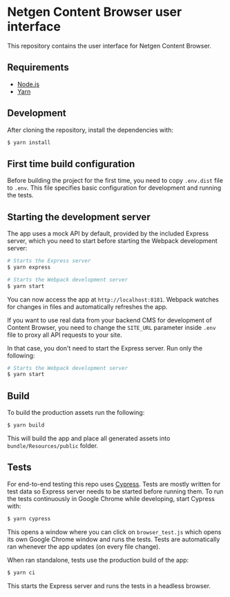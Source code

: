 # Netgen Content Browser user interface

This repository contains the user interface for Netgen Content Browser.

## Requirements

- [Node.js](https://nodejs.org)
- [Yarn](https://yarnpkg.com)

## Development

After cloning the repository, install the dependencies with:

```bash
$ yarn install
```

## First time build configuration

Before building the project for the first time, you need to copy `.env.dist` file to `.env`. This file specifies
basic configuration for development and running the tests.

## Starting the development server

The app uses a mock API by default, provided by the included Express server, which you need to start before starting
the Webpack development server:

```bash
# Starts the Express server
$ yarn express

# Starts the Webpack development server
$ yarn start
```

You can now access the app at `http://localhost:8181`. Webpack watches for changes in files and automatically
refreshes the app.

If you want to use real data from your backend CMS for development of Content Browser, you need to change
the `SITE_URL` parameter inside `.env` file to proxy all API requests to your site.

In that case, you don't need to start the Express server. Run only the following:

```bash
# Starts the Webpack development server
$ yarn start
```

## Build

To build the production assets run the following:

```bash
$ yarn build
```

This will build the app and place all generated assets into `bundle/Resources/public` folder.

## Tests

For end-to-end testing this repo uses [Cypress](https://www.cypress.io). Tests are mostly written
for test data so Express server needs to be started before running them. To run the tests continuously
in Google Chrome while developing, start Cypress with:

```bash
$ yarn cypress
```

This opens a window where you can click on `browser_test.js` which opens its own Google Chrome window
and runs the tests. Tests are automatically ran whenever the app updates (on every file change).

When ran standalone, tests use the production build of the app:

```bash
$ yarn ci
```

This starts the Express server and runs the tests in a headless browser.
